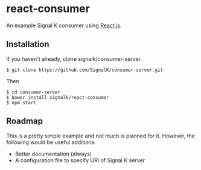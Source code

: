 react-consumer
==============

An example Signal K consumer using
[React.js](http://facebook.github.io/react/).

Installation
------------

If you haven't already, clone signalk/consumer-server.

```shell
$ git clone https://github.com/SignalK/consumer-server.git
```

Then

```shell
$ cd consumer-server
$ bower install signalk/react-consumer
$ npm start
```

Roadmap
-------
This is a pretty simple example and not much is planned for it. However, the
following would be useful additions.
* Better documentation (always)
* A configuration file to specify URI of Signal K server
